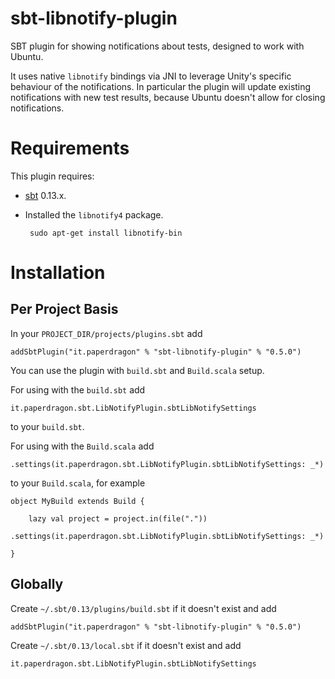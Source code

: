 sbt-libnotify-plugin
====================

SBT plugin for showing notifications about tests, designed to work with Ubuntu.

It uses native `libnotify` bindings via JNI to leverage Unity's specific behaviour of the notifications.
In particular the plugin will update existing notifications with new test results, because Ubuntu doesn't
allow for closing notifications.

Requirements
====================

This plugin requires:

 * [sbt](http://www.scala-sbt.org/) 0.13.x.

 * Installed the `libnotify4` package.

        sudo apt-get install libnotify-bin

Installation
===================

Per Project Basis
-------------------

In your `PROJECT_DIR/projects/plugins.sbt` add

    addSbtPlugin("it.paperdragon" % "sbt-libnotify-plugin" % "0.5.0")

You can use the plugin with `build.sbt` and `Build.scala` setup.

For using with the `build.sbt` add

    it.paperdragon.sbt.LibNotifyPlugin.sbtLibNotifySettings

to your `build.sbt`.

For using with the `Build.scala` add

    .settings(it.paperdragon.sbt.LibNotifyPlugin.sbtLibNotifySettings: _*)

to your `Build.scala`, for example

    object MyBuild extends Build {

        lazy val project = project.in(file("."))
            .settings(it.paperdragon.sbt.LibNotifyPlugin.sbtLibNotifySettings: _*)

    }

Globally
-------------------

Create `~/.sbt/0.13/plugins/build.sbt` if it doesn't exist and add

    addSbtPlugin("it.paperdragon" % "sbt-libnotify-plugin" % "0.5.0")

Create `~/.sbt/0.13/local.sbt` if it doesn't exist and add

    it.paperdragon.sbt.LibNotifyPlugin.sbtLibNotifySettings